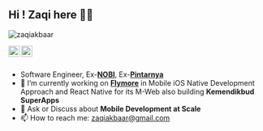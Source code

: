 ## Hi ! Zaqi here 👋🏼

<p align="left"> <img src="https://komarev.com/ghpvc/?username=zaqiakbaar" alt="zaqiakbaar" /></p>
<a href="https://linkedin.com/in/zaqi-akbar">
  <img align="left" alt="zaqi_linkedin" width="22px" src="https://cdn.jsdelivr.net/npm/simple-icons@v3/icons/linkedin.svg" />
</a>
<a href="https://instagram.com/zaqiakbaar">
<img align="left" alt="zaqi_insta" width="22px" src="https://cdn.jsdelivr.net/npm/simple-icons@v3/icons/instagram.svg"/>
</a>

<br/>
<br/> 

- Software Engineer, Ex-<b>[NOBI](https://usenobi.com)</b>, Ex-<b>[Pintarnya](https://pintarnya.com)</b>
- 🔭 I’m currently working on <b>[Flymore](https://flymore.id)</b> in Mobile iOS Native Development Approach and React Native for its M-Web also building <b>Kemendikbud SuperApps</b>
- 💬 Ask or Discuss about <b>Mobile Development at Scale</b>
- 📫 How to reach me: zaqiakbaar@gmail.com

